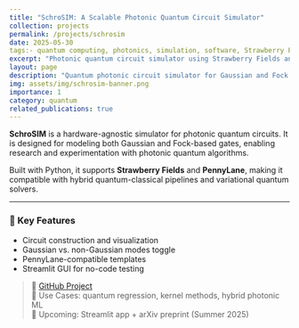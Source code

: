 ```yaml
---
title: "SchroSIM: A Scalable Photonic Quantum Circuit Simulator"
collection: projects
permalink: /projects/schrosim
date: 2025-05-30
tags:- quantum computing, photonics, simulation, software, Strawberry Fields, PennyLane
excerpt: "Photonic quantum circuit simulator using Strawberry Fields and PennyLane."
layout: page
description: "Quantum photonic circuit simulator for Gaussian and Fock modes using Python and PennyLane/Strawberry Fields."
img: assets/img/schrosim-banner.png
importance: 1
category: quantum
related_publications: true
---
```


**SchroSIM** is a hardware-agnostic simulator for photonic quantum circuits. It is designed for modeling both Gaussian and Fock-based gates, enabling research and experimentation with photonic quantum algorithms.

Built with Python, it supports **Strawberry Fields** and **PennyLane**, making it compatible with hybrid quantum-classical pipelines and variational quantum solvers.

---

### 🔧 Key Features
- Circuit construction and visualization
- Gaussian vs. non-Gaussian modes toggle
- PennyLane-compatible templates
- Streamlit GUI for no-code testing

> 🧪 [GitHub Project](https://github.com/DennisWayo/SchroSIM)  
> 🧠 Use Cases: quantum regression, kernel methods, hybrid photonic ML  
> 📢 Upcoming: Streamlit app + arXiv preprint (Summer 2025)
